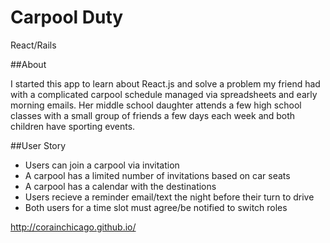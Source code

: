 # Carpool Duty
React/Rails


##About

I started this app to learn about React.js and solve a problem my friend had with a complicated carpool schedule managed via spreadsheets and early morning emails. Her middle school daughter attends a few high school classes with a small group of friends a few days each week and both children have sporting events.  

##User Story
* Users can join a carpool via invitation 
* A carpool has a limited number of invitations based on car seats
* A carpool has a calendar with the destinations 
* Users recieve a reminder email/text the night before their turn to drive
* Both users for a time slot must agree/be notified to switch roles

http://corainchicago.github.io/

